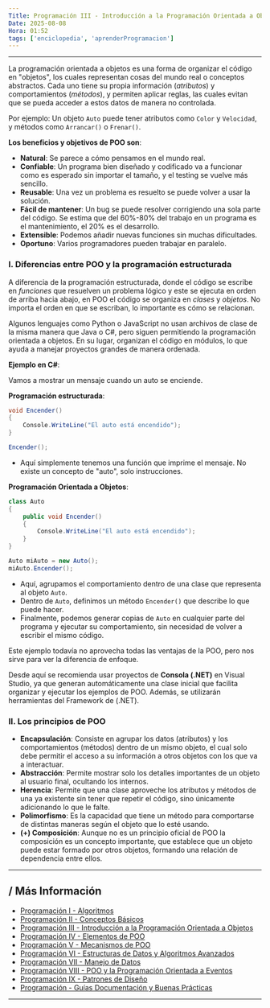 ```yaml
---
Title: Programación III - Introducción a la Programación Orientada a Objetos
Date: 2025-08-08
Hora: 01:52
tags: ['enciclopedia', 'aprenderProgramacion']
---
```


---

La programación orientada a objetos es una forma de organizar el código en "objetos", los cuales representan cosas del mundo real o conceptos abstractos. Cada uno tiene su propia información (*atributos*) y comportamientos (*métodos*), y permiten aplicar reglas, las cuales evitan que se pueda acceder a estos datos de manera no controlada.

Por ejemplo: Un objeto `Auto` puede tener atributos como `Color` y `Velocidad`, y métodos como `Arrancar()` o `Frenar()`.

**Los beneficios y objetivos de POO son**:

- **Natural**: Se parece a cómo pensamos en el mundo real.
- **Confiable**: Un programa bien diseñado y codificado va a funcionar como es esperado sin importar el tamaño, y el testing se vuelve más sencillo.
- **Reusable**: Una vez un problema es resuelto se puede volver a usar la solución.
- **Fácil de mantener**: Un bug se puede resolver corrigiendo una sola parte del código. Se estima que del 60%-80% del trabajo en un programa es el mantenimiento, el 20% es el desarrollo.
- **Extensible**: Podemos añadir nuevas funciones sin muchas dificultades.
- **Oportuno**: Varios programadores pueden trabajar en paralelo.

### I. Diferencias entre POO y la programación estructurada

A diferencia de la programación estructurada, donde el código se escribe en *funciones* que resuelven un problema lógico y este se ejecuta en orden de arriba hacia abajo, en POO el código se organiza en *clases* y *objetos*. No importa el orden en que se escriban, lo importante es cómo se relacionan.

Algunos lenguajes como Python o JavaScript no usan archivos de clase de la misma manera que Java o C#, pero siguen permitiendo la programación orientada a objetos. En su lugar, organizan el código en módulos, lo que ayuda a manejar proyectos grandes de manera ordenada.

**Ejemplo en C#**:

Vamos a mostrar un mensaje cuando un auto se enciende.

**Programación estructurada**:

```csharp
void Encender()
{
    Console.WriteLine("El auto está encendido");
}

Encender();
```

- Aquí simplemente tenemos una función que imprime el mensaje. No existe un concepto de "auto", solo instrucciones.

**Programación Orientada a Objetos**:

```csharp
class Auto
{
    public void Encender()
    {
        Console.WriteLine("El auto está encendido");
    }
}

Auto miAuto = new Auto();
miAuto.Encender();
```

- Aquí, agrupamos el comportamiento dentro de una clase que representa al objeto `Auto`.
- Dentro de `Auto`, definimos un método `Encender()` que describe lo que puede hacer.
- Finalmente, podemos generar copias de `Auto` en cualquier parte del programa y ejecutar su comportamiento, sin necesidad de volver a escribir el mismo código.

Este ejemplo todavía no aprovecha todas las ventajas de la POO, pero nos sirve para ver la diferencia de enfoque.

Desde aquí se recomienda usar proyectos de **Consola (.NET)** en Visual Studio, ya que generan automáticamente una clase inicial que facilita organizar y ejecutar los ejemplos de POO. Además, se utilizarán herramientas del Framework de (.NET).

### II. Los principios de POO

- **Encapsulación**: Consiste en agrupar los datos (atributos) y los comportamientos (métodos) dentro de un mismo objeto, el cual solo debe permitir el acceso a su información a otros objetos con los que va a interactuar.
- **Abstracción**: Permite mostrar solo los detalles importantes de un objeto al usuario final, ocultando los internos.
- **Herencia**: Permite que una clase aproveche los atributos y métodos de una ya existente sin tener que repetir el código, sino únicamente adicionando lo que le falte.
- **Polimorfismo**: Es la capacidad que tiene un método para comportarse de distintas maneras según el objeto que lo esté usando.
- **(+) Composición**: Aunque no es un principio oficial de POO la composición es un concepto importante, que establece que un objeto puede estar formado por otros objetos, formando una relación de dependencia entre ellos.

---

## / Más Información

- [Programación I - Algoritmos](/apuntes/programación-i---algoritmos/)
- [Programación II - Conceptos Básicos](/apuntes/programación-ii---conceptos-básicos/)
- [Programación III - Introducción a la Programación Orientada a Objetos](/apuntes/programación-iii---introducción-a-la-programación-orientada-a-objetos/)
- [Programación IV - Elementos de POO](/apuntes/programación-iv---elementos-de-poo/)
- [Programación V - Mecanismos de POO](/apuntes/programación-v---mecanismos-de-poo/)
- [Programación VI - Estructuras de Datos y Algoritmos Avanzados](/apuntes/programación-vi---estructuras-de-datos-y-algoritmos-avanzados/)
- [Programación VII - Manejo de Datos](/apuntes/programación-vii---manejo-de-datos/)
- [Programación VIII - POO y la Programación Orientada a Eventos](/apuntes/programación-viii---poo-y-la-programación-orientada-a-eventos/)
- [Programación IX - Patrones de Diseño](/apuntes/programación-ix---patrones-de-diseño/)
- [Programación - Guías Documentación y Buenas Prácticas](/apuntes/programación---guías-documentación-y-buenas-prácticas/)

---
